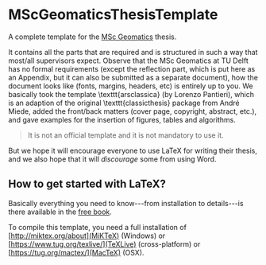 # MScGeomaticsThesisTemplate

A complete template for the [MSc Geomatics](http://geomatics.tudelft.nl) thesis.

It contains all the parts that are required and is structured in such a way that most/all supervisors expect.
Observe that the MSc Geomatics at TU Delft has no formal requirements (except the reflection part, which is put here as an Appendix, but it can also be submitted as a separate document), how the document looks like (fonts, margins, headers, etc) is entirely up to you. 
We basically took the template \texttt{arsclassica} (by Lorenzo Pantieri), which is an adaption of the original \texttt{classicthesis} package from André Miede, added the front/back matters (cover page, copyright, abstract, etc.), and gave examples for the insertion of figures, tables and algorithms.

> It is not an official template and it is not mandatory to use it.

But we hope it will encourage everyone to use LaTeX for writing their thesis, and we also hope that it will *discourage* some from using Word.


## How to get started with LaTeX?

Basically everything you need to know---from installation to details---is there available in the [free book](http://en.wikibooks.org/wiki/LaTeX).

To compile this template, you need a full installation of [http://miktex.org/about](MiKTeX) (Windows) or [https://www.tug.org/texlive/](TeXLive) (cross-platform) or [https://tug.org/mactex/](MacTeX) (OSX). 
